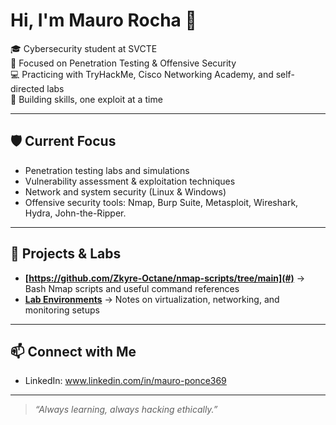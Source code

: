 # Hi, I'm Mauro Rocha 👋

🎓 Cybersecurity student at SVCTE  
🔐 Focused on Penetration Testing & Offensive Security  
💻 Practicing with TryHackMe, Cisco Networking Academy, and self-directed labs  
🚀 Building skills, one exploit at a time  

---

## 🛡️ Current Focus
- Penetration testing labs and simulations  
- Vulnerability assessment & exploitation techniques  
- Network and system security (Linux & Windows)  
- Offensive security tools: Nmap, Burp Suite, Metasploit, Wireshark, Hydra, John-the-Ripper.  

---

## 📂 Projects & Labs
- **[https://github.com/Zkyre-Octane/nmap-scripts/tree/main](#)** → Bash Nmap scripts and useful command references  
- **[Lab Environments](#)** → Notes on virtualization, networking, and monitoring setups  

---

## 📫 Connect with Me
- LinkedIn: www.linkedin.com/in/mauro-ponce369
---
> *“Always learning, always hacking ethically.”*
